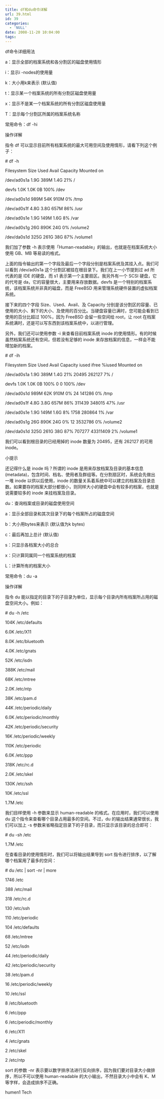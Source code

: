 ```yaml
---
title: df和du命令详解
url: 39.html
id: 39
categories:
  - 'NULL'
date: 2008-11-20 10:04:00
tags:
---
```


  

df命令详细用法

  

a：显示全部的档案系统和各分割区的磁盘使用情形 

i：显示i -nodes的使用量 

k：大小用k来表示 (默认值) 

t：显示某一个档案系统的所有分割区磁盘使用量 

x：显示不是某一个档案系统的所有分割区磁盘使用量 

T：显示每个分割区所属的档案系统名称 

常用命令：df -hi

  

操作详解

指令 df 可以显示目前所有档案系统的最大可用空间及使用情形，请看下列这个例子：

  

\# df -h

Filesystem Size Used Avail Capacity Mounted on

/dev/ad0s1a 1.9G 389M 1.4G 21% /

devfs 1.0K 1.0K 0B 100% /dev

/dev/ad0s1d 989M 54K 910M 0% /tmp

/dev/ad0s1f 4.8G 3.8G 657M 86% /usr

/dev/ad0s1e 1.9G 149M 1.6G 8% /var

/dev/ad0s1g 26G 890K 24G 0% /volume2

/dev/da0s1d 325G 261G 38G 87% /volume1

  

我们加了参数 -h 表示使用「Human-readable」的输出，也就是在档案系统大小使用 GB、MB 等易读的格式。

  

上面的指令输出的第一个字段及最后一个字段分别是档案系统及其挂入点。我们可以看到 /dev/ad0s1a 这个分割区被挂在根目录下。我们在上一小节提到过 ad 所代表的是 IDE 的硬盘，而 s1 表示第一个主要扇区。我另外有一个 SCSI 硬盘，它的代号是 da，它的容量很大，主要用来存放数据。devfs 是一个特别的档案系统，该档案系统并非真的磁盘，而是 FreeBSD 用来管理系统硬件装置的虚拟档案系统。

  

接下来的四个字段 Size、Used、Avail、及 Capacity 分别是该分割区的容量、已使用的大小、剩下的大小、及使用的百分比。当硬盘容量已满时，您可能会看到已使用的百分比超过 100%，因为 FreeBSD 会留一些空间给 root，让 root 在档案系统满时，还是可以写东西到该档案系统中，以进行管理。

  

另外，我们还可以使用参数 -i 来查看目前档案系统 inode 的使用情形。有的时候虽然档案系统还有空间，但若没有足够的 inode 来存放档案的信息，一样会不能增加新的档案。

  

\# df -ih

Filesystem Size Used Avail Capacity iused ifree %iused Mounted on

/dev/ad0s1a 1.9G 389M 1.4G 21% 20495 262127 7% /

devfs 1.0K 1.0K 0B 100% 0 0 100% /dev

/dev/ad0s1d 989M 62K 910M 0% 24 141286 0% /tmp

/dev/ad0s1f 4.8G 3.8G 657M 86% 311439 348015 47% /usr

/dev/ad0s1e 1.9G 149M 1.6G 8% 1758 280864 1% /var

/dev/ad0s1g 26G 890K 24G 0% 12 3532786 0% /volume2

/dev/da0s1d 325G 261G 38G 87% 707277 43311409 2% /volume1

我们可以看到根目录的已经用掉的 inode 数量为 20495，还有 262127 的可用 inode。

  

小提示 

还记得什么是 inode 吗？所谓的 inode 是用来存放档案及目录的基本信息 (metadata)，包含时间、档名、使用者及群组等。在分割扇区时，系统会先做出一堆 inode 以供以后使用，inode 的数量关系着系统中可以建立的档案及目录总数。如果要存的档案大部分都很小，则同样大小的硬盘中会有较多的档案，也就是说需要较多的 inode 来挂档案及目录。

  

  

du：查询档案或目录的磁盘使用空间 

  

a：显示全部目录和其次目录下的每个档案所占的磁盘空间 

b：大小用bytes来表示 (默认值为k bytes) 

c：最后再加上总计 (默认值) 

s：只显示各档案大小的总合 

x：只计算同属同一个档案系统的档案 

L：计算所有的档案大小 

常用命令：du -a

  

操作详解

指令 du 能以指定的目录下的子目录为单位，显示每个目录内所有档案所占用的磁盘空间大小。例如：

  

\# du -h /etc

104K /etc/defaults

6.0K /etc/X11

8.0K /etc/bluetooth

4.0K /etc/gnats

52K /etc/isdn

388K /etc/mail

68K /etc/mtree

2.0K /etc/ntp

38K /etc/pam.d

44K /etc/periodic/daily

6.0K /etc/periodic/monthly

42K /etc/periodic/security

16K /etc/periodic/weekly

110K /etc/periodic

6.0K /etc/ppp

318K /etc/rc.d

2.0K /etc/skel

130K /etc/ssh

10K /etc/ssl

1.7M /etc

我们目样使用 -h 参数来显示 human-readable 的格式。在应用时，我们可以使用 du 这个指令来查看哪个目录占用最多的空间。不过，du 的输出结果通常很长，我们可以加上 -s 参数来省略指定目录下的子目录，而只显示该目录的总合即可：

  

\# du -sh /etc

1.7M /etc

在查看目录的使用情形时，我们可以将输出结果导到 sort 指令进行排序，以了解哪个档案用了最多的空间：

  

\# du /etc | sort -nr | more

1746 /etc

388 /etc/mail

318 /etc/rc.d

130 /etc/ssh

110 /etc/periodic

104 /etc/defaults

68 /etc/mtree

52 /etc/isdn

44 /etc/periodic/daily

42 /etc/periodic/security

38 /etc/pam.d

16 /etc/periodic/weekly

10 /etc/ssl

8 /etc/bluetooth

6 /etc/ppp

6 /etc/periodic/monthly

6 /etc/X11

4 /etc/gnats

2 /etc/skel

2 /etc/ntp

sort 的参数 -nr 表示要以数字排序法进行反向排序，因为我们要对目录大小做排序，所以不可以使用 human-readable 的大小输出，不然目录大小中会有 K、M 等字样，会造成排序不正确。

humen1 Tech